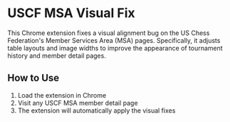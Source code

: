# USCF MSA Visual Fix

This Chrome extension fixes a visual alignment bug on the US Chess Federation's Member Services Area (MSA) pages. Specifically, it adjusts table layouts and image widths to improve the appearance of tournament history and member detail pages.

## How to Use

1. Load the extension in Chrome
2. Visit any USCF MSA member detail page
3. The extension will automatically apply the visual fixes

